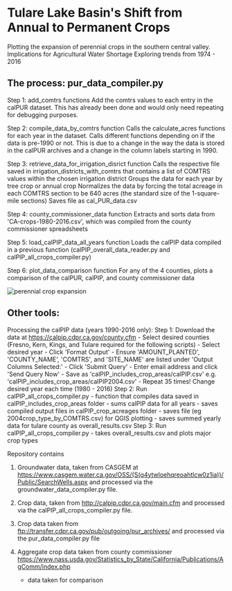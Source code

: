 # Tulare Lake Basin's Shift from Annual to Permanent Crops 

Plotting the expansion of perennial crops in the southern central valley. 
Implications for Agricultural Water Shortage
Exploring trends from 1974 - 2016


## The process: pur_data_compiler.py 
Step 1: add_comtrs functions 
Add the comtrs values to each entry in the calPUR dataset. This has already been done and would only need repeating for debugging purposes. 

Step 2: compile_data_by_comtrs function 
Calls the calculate_acres functions for each year in the dataset. Calls different functions depending on if the data is pre-1990 or not.  This is due to a change in the way the data is stored in the calPUR archives and a change in the column labels starting in 1990. 

Step 3: retrieve_data_for_irrigation_disrict function 
Calls the respective file saved in irrigation_districts_with_comtrs that contains a list of COMTRS values within the chosen irrigation district 
Groups the data for each year by tree crop or annual crop 
Normalizes the data by forcing the total acreage in each COMTRS section to be 640 acres (the standard size of the 1-square-mile sections)
Saves file as cal_PUR_data<irrigation district>.csv 

Step 4: county_commissioner_data function
Extracts and sorts data from 'CA-crops-1980-2016.csv', which was compiled from the county commissioner spreadsheets 

Step 5: load_calPIP_data_all_years function
Loads the calPIP data compiled in a previous function (calPIP_overall_data_reader.py and calPIP_all_crops_compiler.py)  

Step 6: plot_data_comparison function
For any of the 4 counties, plots a comparison of the calPUR, calPIP, and county commissioner data


![perennial crop expansion](https://raw.githubusercontent.com/nataliemall/tulare_git_repo/master/abstract_figure_mall.png)


## Other tools:
Processing the calPIP data (years 1990-2016 only):
Step 1: Download the data at https://calpip.cdpr.ca.gov/county.cfm 
	- Select desired counties (Fresno, Kern, Kings, and Tulare required for the following scripts)
	- Select desired year
	- Click 'Format Output'
	- Ensure 'AMOUNT_PLANTED', 'COUNTY_NAME', 'COMTRS', and 'SITE_NAME' are listed under 'Output Columns Selected:'
	- Click 'Submit Query'
	- Enter email address and click 'Send Query Now'
	- Save as 'calPIP_includes_crop_areas/calPIP<year>.csv'  e.g. 'calPIP_includes_crop_areas/calPIP2004.csv'
	- Repeat 35 times! Change desired year each time (1980 - 2016) 
Step 2: Run calPIP_all_crops_compiler.py
    - function that compiles data saved in calPIP_includes_crop_areas folder
    - sums calPIP data for all years 
    - saves compiled output files in calPIP_crop_acreages folder 
    - saves file (eg 2004crop_type_by_COMTRS.csv) for QGIS plotting 
    - saves summed yearly data for tulare county as overall_results.csv 
Step 3: Run calPIP_all_crops_compiler.py
    - takes overall_results.csv and plots major crop types 



Repository contains 
1. Groundwater data, taken from CASGEM at https://www.casgem.water.ca.gov/OSS/(S(q4ytwloehqreoahtlcw0z1ia))/Public/SearchWells.aspx and processed via the groundwater_data_compiler.py file.

2. Crop data, taken from http://calpip.cdpr.ca.gov/main.cfm  and processed via the calPIP_all_crops_compiler.py file. 

3. Crop data taken from ftp://transfer.cdpr.ca.gov/pub/outgoing/pur_archives/ and processed via the pur_data_compiler.py file 

4. Aggregate crop data taken from county commissioner https://www.nass.usda.gov/Statistics_by_State/California/Publications/AgComm/index.php  
    - data taken for comparison 




